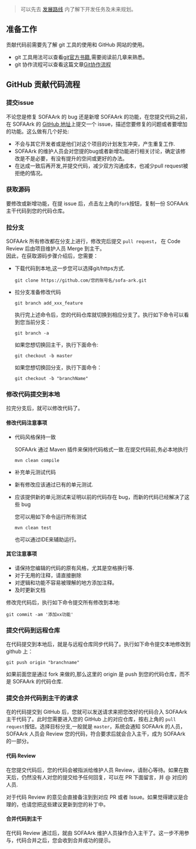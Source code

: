 > 可以先去 [发展路线](./roadmap) 内了解下开发任务及未来规划。

## 准备工作

贡献代码前需要先了解 git 工具的使用和 GitHub 网站的使用。

* git 工具用法可以查看[git官方书籍](http://git-scm.com/book/zh/v1),需要阅读前几章来熟悉。
* git 协作流程可以查看这篇文章[Git协作流程](http://www.ruanyifeng.com/blog/2015/12/git-workflow.html)

## GitHub 贡献代码流程

### 提交issue

不论您是修复 SOFAArk 的 bug 还是新增 SOFAArk 的功能，在您提交代码之前，在 SOFAArk 的 [GitHub 地址](https://github.com/alipay/sofa-ark)上提交一个 issue，描述您要修复的问题或者要增加的功能。这么做有几个好处:

* 不会与其它开发者或是他们对这个项目的计划发生冲突，产生重复工作.
* SOFAArk 的维护人员会对您提的bug或者新增功能进行相关讨论，确定该修改是不是必要，有没有提升的空间或更好的办法。
* 在达成一致后再开发,并提交代码，减少双方沟通成本，也减少pull request被拒绝的情况。


### 获取源码

要修改或新增功能，在提 issue 后，点击左上角的`fork`按钮，复制一份 SOFAArk 主干代码到您的代码仓库。

### 拉分支

SOFAArk 所有修改都在分支上进行，修改完后提交 `pull request`， 在 Code Review 后由项目维护人员 Merge 到主干。  
因此，在获取源码步骤介绍后，您需要：

* 下载代码到本地,这一步您可以选择git/https方式.


  ```
  git clone https://github.com/您的账号名/sofa-ark.git 
  ```

* 拉分支准备修改代码

  ```
  git branch add_xxx_feature
  ```
  
  执行完上述命令后，您的代码仓库就切换到相应分支了。执行如下命令可以看到您当前分支：
  
  ```
  git branch -a
  ```
  
  如果您想切换回主干，执行下面命令:
  
  ```
  git checkout -b master
  ```
  
  如果您想切换回分支，执行下面命令：
  
  ```
  git checkout -b "branchName"
  ```

### 修改代码提交到本地

拉完分支后，就可以修改代码了。

#### 修改代码注意事项

* 代码风格保持一致

  SOFAArk 通过 Maven 插件来保持代码格式一致.在提交代码前,务必本地执行
  
  ```plain
  mvn clean compile
  ```

* 补充单元测试代码
* 新有修改应该通过已有的单元测试.
* 应该提供新的单元测试来证明以前的代码存在 bug，而新的代码已经解决了这些 bug

  您可以用如下命令运行所有测试
  ```
  mvn clean test
  ```

  也可以通过IDE来辅助运行。

#### 其它注意事项

* 请保持您编辑的代码的原有风格，尤其是空格换行等.
* 对于无用的注释，请直接删除
* 对逻辑和功能不容易被理解的地方添加注释。
* 及时更新文档

修改完代码后，执行如下命令提交所有修改到本地:
  
  ```
  git commit -am '添加xx功能'
  ```

### 提交代码到远程仓库

在代码提交到本地后，就是与远程仓库同步代码了。执行如下命令提交本地修改到 github 上：

```
git push origin "branchname"
```

如果前面您是通过 fork 来做的,那么这里的 origin 是 push 到您的代码仓库，而不是 SOFAArk 的代码仓库.

### 提交合并代码到主干的请求

在的代码提交到 GitHub 后，您就可以发送请求来把您改好的代码合入 SOFAArk 主干代码了。此时您需要进入您的 GitHub 上的对应仓库，按右上角的 `pull request`按钮。选择目标分支,一般就是 `master`，系统会通知 SOFAArk 的人员， SOFAArk 人员会 Review 您的代码，符合要求后就会合入主干，成为 SOFAArk 的一部分。

#### 代码 Review

在您提交代码后，您的代码会被指派给维护人员 Review，请耐心等待。如果在数天后，仍然没有人对您的提交给予任何回复，可以在 PR 下面留言，并 @ 对应的人员.

对于代码 Review 的意见会直接备注到到对应 PR 或者 Issue。如果觉得建议是合理的，也请您把这些建议更新到您的补丁中。

#### 合并代码到主干

在代码 Review 通过后，就由 SOFAArk 维护人员操作合入主干了。这一步不用参与，代码合并之后，您会收到合并成功的提示。